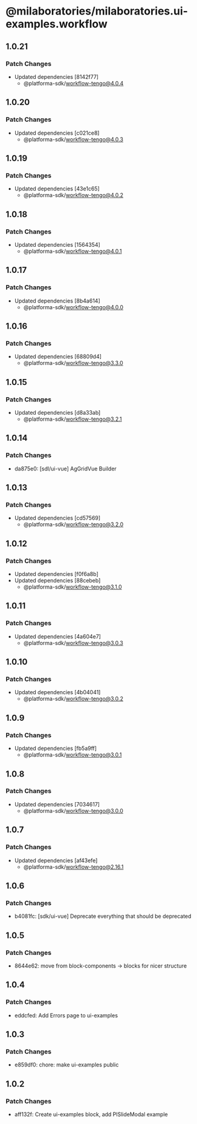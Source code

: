 # @milaboratories/milaboratories.ui-examples.workflow

## 1.0.21

### Patch Changes

- Updated dependencies [8142f77]
  - @platforma-sdk/workflow-tengo@4.0.4

## 1.0.20

### Patch Changes

- Updated dependencies [c021ce8]
  - @platforma-sdk/workflow-tengo@4.0.3

## 1.0.19

### Patch Changes

- Updated dependencies [43e1c65]
  - @platforma-sdk/workflow-tengo@4.0.2

## 1.0.18

### Patch Changes

- Updated dependencies [1564354]
  - @platforma-sdk/workflow-tengo@4.0.1

## 1.0.17

### Patch Changes

- Updated dependencies [8b4a614]
  - @platforma-sdk/workflow-tengo@4.0.0

## 1.0.16

### Patch Changes

- Updated dependencies [68809d4]
  - @platforma-sdk/workflow-tengo@3.3.0

## 1.0.15

### Patch Changes

- Updated dependencies [d8a33ab]
  - @platforma-sdk/workflow-tengo@3.2.1

## 1.0.14

### Patch Changes

- da875e0: [sdl/ui-vue] AgGridVue Builder

## 1.0.13

### Patch Changes

- Updated dependencies [cd57569]
  - @platforma-sdk/workflow-tengo@3.2.0

## 1.0.12

### Patch Changes

- Updated dependencies [f0f6a8b]
- Updated dependencies [88cebeb]
  - @platforma-sdk/workflow-tengo@3.1.0

## 1.0.11

### Patch Changes

- Updated dependencies [4a604e7]
  - @platforma-sdk/workflow-tengo@3.0.3

## 1.0.10

### Patch Changes

- Updated dependencies [4b04041]
  - @platforma-sdk/workflow-tengo@3.0.2

## 1.0.9

### Patch Changes

- Updated dependencies [fb5a9ff]
  - @platforma-sdk/workflow-tengo@3.0.1

## 1.0.8

### Patch Changes

- Updated dependencies [7034617]
  - @platforma-sdk/workflow-tengo@3.0.0

## 1.0.7

### Patch Changes

- Updated dependencies [af43efe]
  - @platforma-sdk/workflow-tengo@2.16.1

## 1.0.6

### Patch Changes

- b4081fc: [sdk/ui-vue] Deprecate everything that should be deprecated

## 1.0.5

### Patch Changes

- 8644e62: move from block-components -> blocks for nicer structure

## 1.0.4

### Patch Changes

- eddcfed: Add Errors page to ui-examples

## 1.0.3

### Patch Changes

- e859df0: chore: make ui-examples public

## 1.0.2

### Patch Changes

- aff132f: Create ui-examples block, add PlSlideModal example
